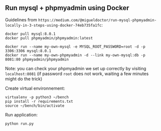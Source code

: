 
## Run mysql + phpmyadmin using Docker

Guidelines from `https://medium.com/@migueldoctor/run-mysql-phpmyadmin-locally-in-3-steps-using-docker-74eb735fa1fc`:

```
docker pull mysql:8.0.1
docker pull phpmyadmin/phpmyadmin:latest

docker run --name my-own-mysql -e MYSQL_ROOT_PASSWORD=root -d -p 3306:3306 mysql:8.0.1
docker run --name my-own-phpmyadmin -d --link my-own-mysql:db -p 8081:80 phpmyadmin/phpmyadmin
```

Note: you can check your phpmyadmin we set up correctly by visiting `localhost:8081` (if password `root` does not work, waiting a few minutes might do the trick)

Create virtual environnement:
```
virtualenv -p python3 ~/bench
pip install -r requirements.txt
source ~/bench/bin/activate
```

Run application:

```
python run.py
```